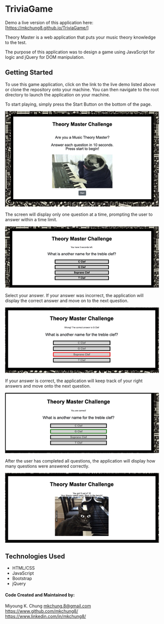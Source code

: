# TriviaGame

Demo a live version of this application here: [https://mkchung8.github.io/TriviaGame/]

Theory Master is a web application that puts your music theory knowledge to the test. 

The purpose of this application was to design a game using JavaScript for logic and jQuery for DOM manipulation.

## Getting Started

To use this game application, click on the link to the live demo listed above or clone the repository onto your machine. You can then navigate to the root directory to launch the application on your machine. 

To start playing, simply press the Start Button on the bottom of the page. 

<img src ="./assets/images/theorymaster1.jpeg">

The screen will display only one question at a time, prompting the user to answer within a time limit. 

<img src ="./assets/images/theorymaster2.jpeg">

Select your answer. If your answer was incorrect, the application will display the correct answer and move on to the next question. 

<img src ="./assets/images/theorymaster3.jpeg">

If your answer is correct, the application will keep track of your right answers and move onto the next question. 

<img src ="./assets/images/theorymaster4.jpeg">

After the user has completed all questions, the application will display how many questions were answered correctly. 

<img src ="./assets/images/theorymaster5.jpeg">

## Technologies Used 
* HTML/CSS
* JavaScript
* Bootstrap 
* jQuery

#### Code Created and Maintained by: 
Miyoung K. Chung 
mkchung.8@gmail.com
https://www.github.com/mkchung8/
https://www.linkedin.com/in/mkchung8/
